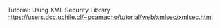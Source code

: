Tutorial: Using XML Security Library
https://users.dcc.uchile.cl/~pcamacho/tutorial/web/xmlsec/xmlsec.html